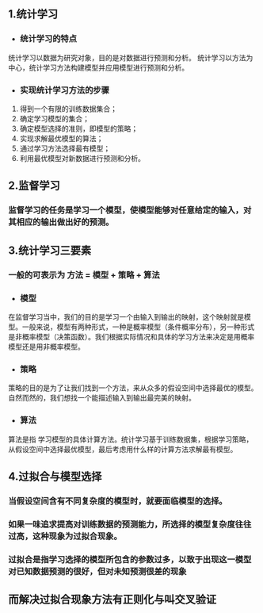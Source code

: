 ## 1.统计学习
- ### 统计学习的特点
统计学习以数据为研究对象，目的是对数据进行预测和分析。
统计学习以方法为中心，统计学习方法构建模型并应用模型进行预测和分析。
- ### 实现统计学习方法的步骤
1. 得到一个有限的训练数据集合；
2. 确定学习模型的集合；
3. 确定模型选择的准则，即模型的策略；
4. 实现求解最优模型的算法；
5. 通过学习方法选择最有模型；
6. 利用最优模型对新数据进行预测和分析。
## 2.监督学习
### 监督学习的任务是学习一个模型，使模型能够对任意给定的输入，对其相应的输出做出好的预测。
## 3.统计学习三要素
### 一般的可表示为 方法 = 模型 + 策略 + 算法
- ### 模型
在监督学习当中，我们的目的是学习一个由输入到输出的映射，这个映射就是模型。一般来说，模型有两种形式，一种是概率模型（条件概率分布），另一种形式是非概率模型（决策函数）。我们根据实际情况和具体的学习方法来决定是用概率模型还是用非概率模型。
- ### 策略
策略的目的是为了让我们找到一个方法，来从众多的假设空间中选择最优的模型。自然而然的，我们想找一个能描述输入到输出最完美的映射。
- ### 算法 
算法是指 学习模型的具体计算方法。统计学习基于训练数据集，根据学习策略，从假设空间中选择最优模型，最后考虑用什么样的计算方法求解最有模型。
## 4.过拟合与模型选择
### 当假设空间含有不同复杂度的模型时，就要面临模型的选择。  
### 如果一味追求提高对训练数据的预测能力，所选择的模型复杂度往往过高，这种现象为过拟合现象。
### 过拟合是指学习选择的模型所包含的参数过多，以致于出现这一模型对已知数据预测的很好，但对未知预测很差的现象
## 而解决过拟合现象方法有正则化与叫交叉验证